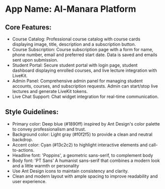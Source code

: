# **App Name**: Al-Manara Platform

## Core Features:

- Course Catalog: Professional course catalog with course cards displaying image, title, description and a subscription button.
- Course Subscription: Course subscription page with a form for name, phone number, email and preferred start date. Data is saved and emails sent upon submission.
- Student Portal: Secure student portal with login page, student dashboard displaying enrolled courses, and live lecture integration with LiveKit.
- Admin Panel: Comprehensive admin panel for managing student accounts, courses, and subscription requests. Admin can start/stop live lectures and generate LiveKit tokens.
- Live Chat Support: Chat widget integration for real-time communication.

## Style Guidelines:

- Primary color: Deep blue (#1890ff) inspired by Ant Design's color palette to convey professionalism and trust.
- Background color: Light gray (#f0f2f5) to provide a clean and neutral backdrop.
- Accent color: Cyan (#13c2c2) to highlight interactive elements and call-to-actions.
- Headline font: 'Poppins', a geometric sans-serif, to complement body
- Body font: 'PT Sans' A humanist sans-serif that combines a modern look and a little warmth or personality
- Use Ant Design icons to maintain consistency and clarity.
- Clean and modern layout with ample spacing to improve readability and user experience.